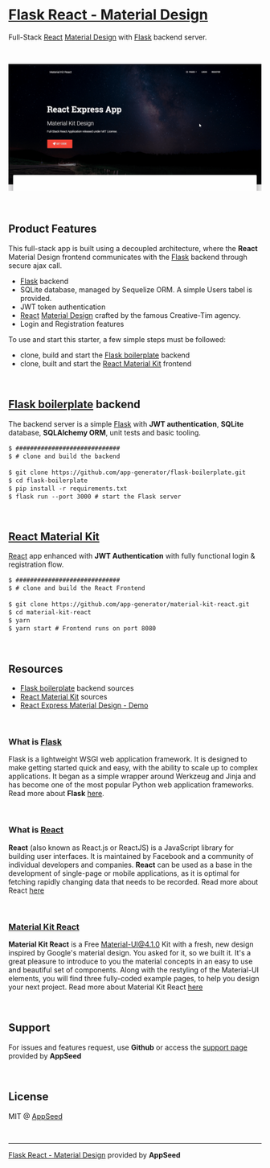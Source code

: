# [Flask React - Material Design](https://appseed.us/apps/flask-apps/material-kit-creative-tim)

Full-Stack [React](https://reactjs.org/) [Material Design](https://demos.creative-tim.com/material-kit-react?ref=appseed) with [Flask](https://palletsprojects.com/p/flask/) backend server.

<br />

![Flask React Material Design - Gif animated presentation.](https://github.com/app-generator/static/blob/master/products/flask-react-material-design-intro.gif?raw=true)

<br />

## Product Features

This full-stack app is built using a decoupled architecture, where the **React** Material Design frontend communicates with the [Flask](https://palletsprojects.com/p/flask/) backend through secure ajax call.

 - [Flask](https://palletsprojects.com/p/flask/) backend
 - SQLite database, managed by Sequelize ORM. A simple Users tabel is provided.
 - JWT token authentication
 - [React](https://reactjs.org/) [Material Design](https://demos.creative-tim.com/material-kit-react?ref=appseed) crafted by the famous Creative-Tim agency.
 - Login and Registration features

To use and start this starter, a few simple steps must be followed: 

 - clone, build and start the [Flask boilerplate](https://github.com/app-generator/flask-boilerplate) backend
 - clone, built and start the [React Material Kit](https://github.com/app-generator/react-material-kit) frontend

<br />

## [Flask boilerplate](https://github.com/app-generator/flask-boilerplate) backend 
 
The backend server is a simple [Flask](https://palletsprojects.com/p/flask/) with **JWT authentication**, **SQLite** database, **SQLAlchemy ORM**, unit tests and basic tooling.
 
```
$ #############################
$ # clone and build the backend

$ git clone https://github.com/app-generator/flask-boilerplate.git
$ cd flask-boilerplate
$ pip install -r requirements.txt
$ flask run --port 3000 # start the Flask server
```

<br />

## [React Material Kit](https://github.com/app-generator/react-material-kit)

[React](https://reactjs.org/) app enhanced with **JWT Authentication** with fully functional login & registration flow. 

```
$ #############################
$ # clone and build the React Frontend

$ git clone https://github.com/app-generator/material-kit-react.git
$ cd material-kit-react
$ yarn
$ yarn start # Frontend runs on port 8080
```

<br />

## Resources

 - [Flask boilerplate](https://github.com/app-generator/flask-boilerplate) backend sources
 - [React Material Kit](https://github.com/app-generator/react-material-kit) sources
 - [React Express Material Design - Demo](https://react-express-material-kit.appseed.us/)

<br />

### What is [Flask](https://palletsprojects.com/p/flask/)

Flask is a lightweight WSGI web application framework. It is designed to make getting started quick and easy, with the ability to scale up to complex applications. It began as a simple wrapper around Werkzeug and Jinja and has become one of the most popular Python web application frameworks. Read more about **Flask** [here](https://flask.palletsprojects.com/en/1.1.x/).

<br />

### What is [React](https://reactjs.org/)

**React** (also known as React.js or ReactJS) is a JavaScript library for building user interfaces. It is maintained by Facebook and a community of individual developers and companies. **React** can be used as a base in the development of single-page or mobile applications, as it is optimal for fetching rapidly changing data that needs to be recorded. Read more about React [here](https://reactjs.org/)

<br />

### [Material Kit React](https://www.creative-tim.com/product/material-kit-react)

**Material Kit React** is a Free Material-UI@4.1.0 Kit with a fresh, new design inspired by Google's material design. You asked for it, so we built it. It's a great pleasure to introduce to you the material concepts in an easy to use and beautiful set of components. Along with the restyling of the Material-UI elements, you will find three fully-coded example pages, to help you design your next project. Read more about Material Kit React [here](https://www.creative-tim.com/product/material-kit-react)

<br />

## Support

For issues and features request, use **Github** or access the [support page](https://appseed.us/support) provided by **AppSeed** 

<br />

## License
MIT @ [AppSeed](https://appseed.us)

<br />

---
[Flask React - Material Design](https://appseed.us/apps/flask-apps/material-kit-creative-tim) provided by **AppSeed**
